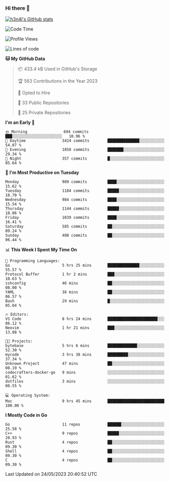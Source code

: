 ### Hi there 👋

[![h3n4l's GitHub stats](https://github-readme-stats.vercel.app/api?username=h3n4l&count_private=true&show_icons=true&theme=radical)](https://github.com/h3n4l/github-readme-stats)

<!--START_SECTION:waka-->
![Code Time](http://img.shields.io/badge/Code%20Time-1%2C238%20hrs%2042%20mins-blue)

![Profile Views](http://img.shields.io/badge/Profile%20Views-0-blue)

![Lines of code](https://img.shields.io/badge/From%20Hello%20World%20I%27ve%20Written-3.0%20million%20lines%20of%20code-blue)

**🐱 My GitHub Data** 

> 📦 433.4 kB Used in GitHub's Storage 
 > 
> 🏆 563 Contributions in the Year 2023
 > 
> 💼 Opted to Hire
 > 
> 📜 33 Public Repositories 
 > 
> 🔑 25 Private Repositories 
 > 
**I'm an Early 🐤** 

```text
🌞 Morning                694 commits         ███░░░░░░░░░░░░░░░░░░░░░░   10.96 % 
🌆 Daytime                3424 commits        ██████████████░░░░░░░░░░░   54.07 % 
🌃 Evening                1858 commits        ███████░░░░░░░░░░░░░░░░░░   29.34 % 
🌙 Night                  357 commits         █░░░░░░░░░░░░░░░░░░░░░░░░   05.64 % 
```
📅 **I'm Most Productive on Tuesday** 

```text
Monday                   989 commits         ████░░░░░░░░░░░░░░░░░░░░░   15.62 % 
Tuesday                  1184 commits        █████░░░░░░░░░░░░░░░░░░░░   18.70 % 
Wednesday                984 commits         ████░░░░░░░░░░░░░░░░░░░░░   15.54 % 
Thursday                 1144 commits        █████░░░░░░░░░░░░░░░░░░░░   18.06 % 
Friday                   1039 commits        ████░░░░░░░░░░░░░░░░░░░░░   16.41 % 
Saturday                 585 commits         ██░░░░░░░░░░░░░░░░░░░░░░░   09.24 % 
Sunday                   408 commits         ██░░░░░░░░░░░░░░░░░░░░░░░   06.44 % 
```


📊 **This Week I Spent My Time On** 

```text
💬 Programming Languages: 
Go                       5 hrs 25 mins       ██████████████░░░░░░░░░░░   55.57 % 
Protocol Buffer          1 hr 2 mins         ███░░░░░░░░░░░░░░░░░░░░░░   10.63 % 
sshconfig                46 mins             ██░░░░░░░░░░░░░░░░░░░░░░░   08.00 % 
YAML                     38 mins             ██░░░░░░░░░░░░░░░░░░░░░░░   06.57 % 
Bash                     29 mins             █░░░░░░░░░░░░░░░░░░░░░░░░   05.04 % 

🔥 Editors: 
VS Code                  8 hrs 24 mins       ██████████████████████░░░   86.12 % 
Neovim                   1 hr 21 mins        ███░░░░░░░░░░░░░░░░░░░░░░   13.88 % 

🐱‍💻 Projects: 
bytebase                 5 hrs 6 mins        █████████████░░░░░░░░░░░░   52.30 % 
mycode                   3 hrs 38 mins       █████████░░░░░░░░░░░░░░░░   37.34 % 
Unknown Project          47 mins             ██░░░░░░░░░░░░░░░░░░░░░░░   08.19 % 
codecrafters-docker-go   9 mins              ░░░░░░░░░░░░░░░░░░░░░░░░░   01.62 % 
dotfiles                 3 mins              ░░░░░░░░░░░░░░░░░░░░░░░░░   00.55 % 

💻 Operating System: 
Mac                      9 hrs 45 mins       █████████████████████████   100.00 % 
```

**I Mostly Code in Go** 

```text
Go                       11 repos            ██████░░░░░░░░░░░░░░░░░░░   25.58 % 
C++                      9 repos             █████░░░░░░░░░░░░░░░░░░░░   20.93 % 
Rust                     4 repos             ██░░░░░░░░░░░░░░░░░░░░░░░   09.30 % 
Shell                    4 repos             ██░░░░░░░░░░░░░░░░░░░░░░░   09.30 % 
C                        4 repos             ██░░░░░░░░░░░░░░░░░░░░░░░   09.30 % 
```




 Last Updated on 24/05/2023 20:40:52 UTC
<!--END_SECTION:waka-->

